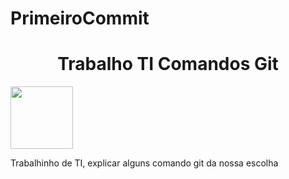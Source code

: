 # PrimeiroCommit
<h1 align="center"> Trabalho TI Comandos Git</h1>
<align="center"><img src= "https://media1.tenor.com/m/P3RqQUUK9BAAAAAd/rip-juice-cry.gif" width="100px" height="100px"><br>
<P>Trabalhinho de TI, explicar alguns comando git da nossa escolha</P>

